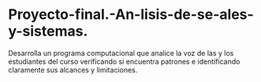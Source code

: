# Proyecto-final.-An-lisis-de-se-ales-y-sistemas.
Desarrolla un programa computacional que analice la voz de las y los estudiantes del curso verificando si encuentra patrones e identificando claramente sus alcances y limitaciones.
